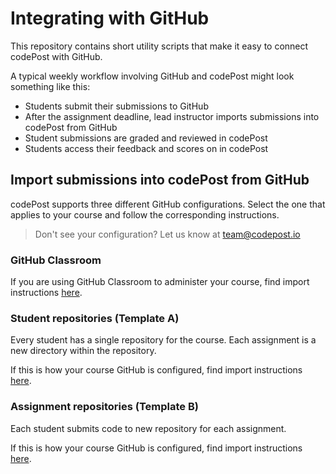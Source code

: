 # Integrating with GitHub

This repository contains short utility scripts that make it easy to connect codePost with GitHub.

A typical weekly workflow involving GitHub and codePost might look something like this:

- Students submit their submissions to GitHub
- After the assignment deadline, lead instructor imports submissions into codePost from GitHub
- Student submissions are graded and reviewed in codePost
- Students access their feedback and scores on in codePost

## Import submissions into codePost from GitHub

codePost supports three different GitHub configurations. Select the one that applies to your course and follow the corresponding instructions.

> Don't see your configuration? Let us know at team@codepost.io

### GitHub Classroom

If you are using GitHub Classroom to administer your course, find import instructions [here](https://github.com/codepost-io/integration-github/tree/master/GitHub_Classroom).

### Student repositories (Template A)

Every student has a single repository for the course. Each assignment is a new directory within the repository.

If this is how your course GitHub is configured, find import instructions [here](https://github.com/codepost-io/integration-github/tree/master/Template_A).

### Assignment repositories (Template B)

Each student submits code to new repository for each assignment.

If this is how your course GitHub is configured, find import instructions [here](https://github.com/codepost-io/integration-github/tree/master/Template_B).
